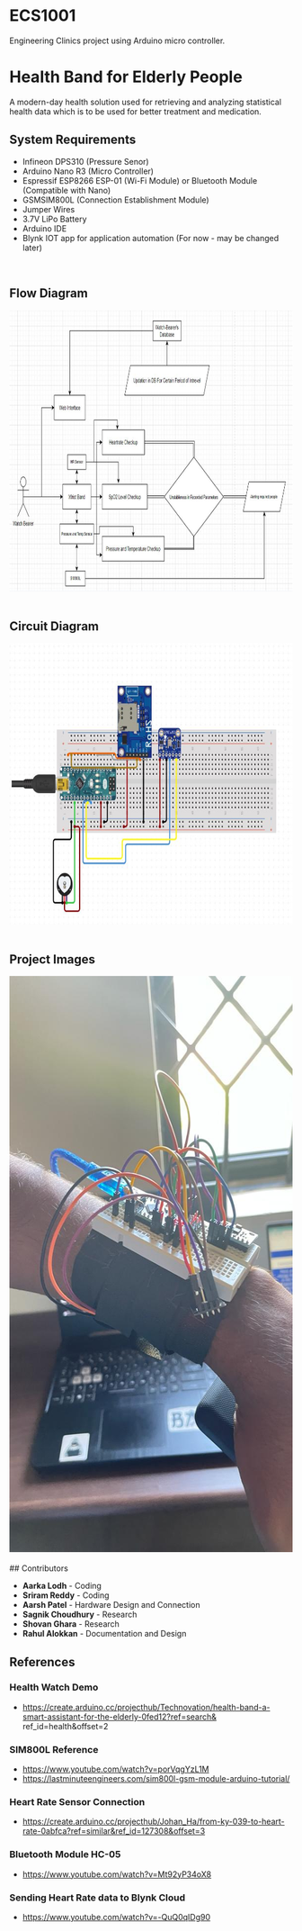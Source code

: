 # ECS1001

Engineering Clinics project using Arduino micro controller.

# Health Band for Elderly People

A modern-day health solution used for retrieving and analyzing statistical health data which is to be used for better treatment and medication.

## System Requirements

- Infineon DPS310 (Pressure Senor)
- Arduino Nano R3 (Micro Controller)
- Espressif ESP8266 ESP-01 (Wi-Fi Module) or Bluetooth Module (Compatible with Nano)
- GSMSIM800L (Connection Establishment Module)
- Jumper Wires
- 3.7V LiPo Battery
- Arduino IDE
- Blynk IOT app for application automation (For now - may be changed later)

<br>

## Flow Diagram

<img src="assets\Flow_Diagram.jpg" alt="Flow Diagram" style="height: 500px; width:800px;"/>
<br><br>

## Circuit Diagram

<img src="assets\circuit_Diagram.jpg" alt="Circuit Diagram" style="height: 500px; width:800px;"/>
<br><br>

## Project Images
<img src="assets\Health.jpeg" alt="Circuit Diagram" style="width: 576px; height:1024px;"/>
<br><br>
## Contributors

- **Aarka Lodh** - Coding
- **Sriram Reddy** - Coding
- **Aarsh Patel** - Hardware Design and Connection
- **Sagnik Choudhury** - Research
- **Shovan Ghara** - Research
- **Rahul Alokkan** - Documentation and Design

## References

### Health Watch Demo

- https://create.arduino.cc/projecthub/Technovation/health-band-a-smart-assistant-for-the-elderly-0fed12?ref=search& ref_id=health&offset=2

### SIM800L Reference

- https://www.youtube.com/watch?v=porVqgYzL1M
- https://lastminuteengineers.com/sim800l-gsm-module-arduino-tutorial/

### Heart Rate Sensor Connection

- https://create.arduino.cc/projecthub/Johan_Ha/from-ky-039-to-heart-rate-0abfca?ref=similar&ref_id=127308&offset=3

### Bluetooth Module HC-05

- https://www.youtube.com/watch?v=Mt92yP34oX8

### Sending Heart Rate data to Blynk Cloud

- https://www.youtube.com/watch?v=-QuQ0qIDg90
